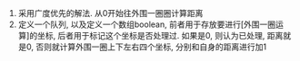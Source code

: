 1. 采用广度优先的解法. 从0开始往外围一圈圈计算距离
2. 定义一个队列, 以及定义一个数组boolean, 前者用于存放要进行[外围一圈运算]的坐标, 后者用于标记这个坐标是否处理过.
如果是0, 则认为已处理, 距离就是0, 否则就计算外围一圈上下左右四个坐标, 分别和自身的距离进行加1